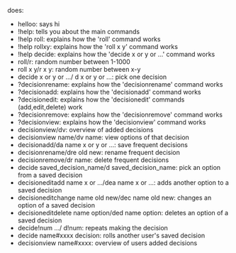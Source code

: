 does:
- helloo: says hi
- !help: tells you about the main commands
- !help roll: explains how the 'roll' command works
- !help rollxy: explains how the 'roll x y' command works
- !help decide: explains how the 'decide x or y or ...' command works
- roll/r: random number between 1-1000
- roll x y/r x y: random number between x-y
- decide x or y or .../ d x or y or ...: pick one decision
- ?decisionrename: explains how the 'decisionrename' command works
- ?decisionadd: explains how the 'decisionadd' command works
- ?decisionedit: explains how the 'decisionedit' commands (add,edit,delete) work
- ?decisionremove: explains how the 'decisionremove' command works
- ?decisionview: explains how the 'decisionview' command works
- decisionview/dv: overview of added decisions
- decisionview name/dv name: view options of that decision
- decisionadd/da name x or y or ...: save frequent decisions
- decisionrename/dre old new: rename frequent decision
- decisionremove/dr name: delete frequent decisions
- decide saved_decision_name/d saved_decision_name: pick an option from a saved decision
- decisioneditadd name x or .../dea name x or ...: adds another option to a saved decision
- decisioneditchange name old new/dec name old new: changes an option of a saved decision
- decisioneditdelete name option/ded name option: deletes an option of a saved decision
- decide!num .../ d!num: repeats making the decision
- decide name#xxxx decision: rolls another user's saved decision
- decisionview name#xxxx: overview of users added decisions
